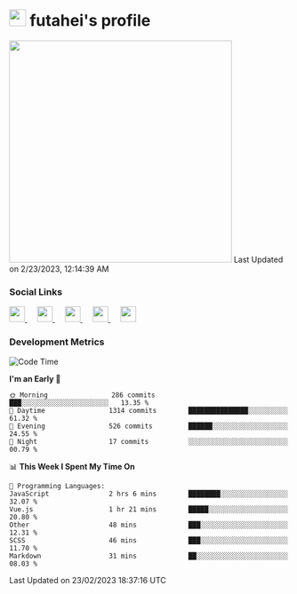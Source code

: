 <h1><img src="https://fonts.gstatic.com/s/e/notoemoji/latest/1f914/512.gif" width="30"/> futahei's profile</h1>
<!--START_SECTION:lapras-card-->
<a href="https://lapras.com/public/M9NU3UQ" target="_blank" rel="noopener noreferrer"><img src="https://lapras-card-generator.vercel.app/api/svg?e=3.42&b=3.57&i=3.19&b1=%23232323&b2=%236d6d6d&i1=%23212121&i2=%23818181&l=ja" width="400" ></a>  
Last Updated on 2/23/2023, 12:14:39 AM
<!--END_SECTION:lapras-card-->

<h3>Social Links</h3>
<p>
  <a href= "https://github.com/futahei">
    <img src="https://img.icons8.com/ios-filled/50/000000/github.svg" width="28px"/>
  </a>
  &emsp;
  <a href= "https://www.youtube.com/channel/UC6cSz5FoLd8ib7Qnncyj-eg">
    <img src="https://img.icons8.com/ios-filled/50/000000/youtube.svg" width="28px"/>
  </a>
  &emsp;
  <a href= "https://twitter.com/kohei_fttk">
    <img src="https://img.icons8.com/ios-filled/50/000000/twitter.svg" width="28px"/>
  </a>
  &emsp;
  <a href= "https://keybase.io/futahei">
    <img src="https://img.icons8.com/ios-filled/50/000000/keybase2.svg" width="28px"/>
  </a>
  &emsp;
  <a href="mailto:kohei_f@cynack.com">
    <img src="https://img.icons8.com/ios-filled/50/000000/email.png" width="28px"/>
  </a>
</p>

<h3>Development Metrics</h3>

<!--START_SECTION:waka-->
![Code Time](http://img.shields.io/badge/Code%20Time-1%2C139%20hrs%2013%20mins-blue)

**I'm an Early 🐤** 

```text
🌞 Morning                286 commits         ███░░░░░░░░░░░░░░░░░░░░░░   13.35 % 
🌆 Daytime                1314 commits        ███████████████░░░░░░░░░░   61.32 % 
🌃 Evening                526 commits         ██████░░░░░░░░░░░░░░░░░░░   24.55 % 
🌙 Night                  17 commits          ░░░░░░░░░░░░░░░░░░░░░░░░░   00.79 % 
```


📊 **This Week I Spent My Time On** 

```text
💬 Programming Languages: 
JavaScript               2 hrs 6 mins        ████████░░░░░░░░░░░░░░░░░   32.07 % 
Vue.js                   1 hr 21 mins        █████░░░░░░░░░░░░░░░░░░░░   20.80 % 
Other                    48 mins             ███░░░░░░░░░░░░░░░░░░░░░░   12.31 % 
SCSS                     46 mins             ███░░░░░░░░░░░░░░░░░░░░░░   11.70 % 
Markdown                 31 mins             ██░░░░░░░░░░░░░░░░░░░░░░░   08.03 % 
```


 Last Updated on 23/02/2023 18:37:16 UTC
<!--END_SECTION:waka-->

